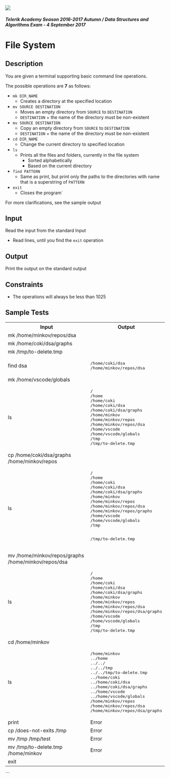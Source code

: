 <img src="https://raw.githubusercontent.com/TelerikAcademy/Common/master/logos/telerik-header-logo.png"/>

#### _Telerik Academy Season 2016-2017 Autumn / Data Structures and Algorithms Exam - 4 September 2017_
# File System

## Description

You are given a terminal supporting basic command line operations.

The possible operations are **7** as follows:
- `mk DIR_NAME`
  - Creates a directory at the specified location
- `mv SOURCE DESTINATION`
  - Moves an empty directory from `SOURCE` to `DESTINATION`
  - `DESTINATION` + the name of the directory must be non-existent
- `mv SOURCE DESTINATION`
  - Copy an empty directory from `SOURCE` to `DESTINATION`
  - `DESTINATION` + the name of the directory must be non-existent
- `cd DIR_NAME`
  - Change the current directory to specified location
- `ls`
  - Prints all the files and folders, currently in the file system
    - Sorted alphabetically
    - Based on the current directory
- `find PATTERN`
  - Same as print, but print only the paths to the directories with name that is a superstring of `PATTERN`
- `exit`
  - Closes the program`

For more clarifications, see the sample output


## Input

Read the input from the standard Input

- Read lines, until you find the `exit` operation

## Output

Print the output on the standard output

## Constraints

- The operations will always be less than 1025


## Sample Tests


<table>
  <tr>
    <th>Input</th>
    <th>Output</th>
  </tr>
  <tr>
    <td>mk /home/minkov/repos/dsa</td>
    <td></td>
  </tr>
  <tr>
    <td>mk /home/coki/dsa/graphs</td>
    <td></td>
  </tr>
  <tr>
    <td>mk /tmp/to-delete.tmp</td>
    <td></td>
  </tr>
  <tr>
    <td>find dsa</td>
    <td>
      <pre>/home/coki/dsa
/home/minkov/repos/dsa</pre>
    </td>
  </tr>
  <tr>
    <td>mk /home/vscode/globals</td>
    <td></td>
  </tr>
  <tr>
    <td>ls</td>
    <td>
    <pre>/
/home
/home/coki
/home/coki/dsa
/home/coki/dsa/graphs
/home/minkov
/home/minkov/repos
/home/minkov/repos/dsa
/home/vscode
/home/vscode/globals
/tmp
/tmp/to-delete.tmp</pre>
    </td>
  </tr>
  <tr>
    <td>cp /home/coki/dsa/graphs /home/minkov/repos</td>
    <td></td>
  </tr>
  <tr>
    <td>ls</td>
    <td>
      <pre>/
/home
/home/coki
/home/coki/dsa
/home/coki/dsa/graphs
/home/minkov
/home/minkov/repos
/home/minkov/repos/dsa
/home/minkov/repos/graphs
/home/vscode
/home/vscode/globals
/tmp

/tmp/to-delete.tmp</pre>
  </tr>
  <tr>
    <td>mv /home/minkov/repos/graphs /home/minkov/repos/dsa</td>
    <td></td>
  </tr>
  <tr>
    <td>ls</td>
    <td>
      <pre>/
/home
/home/coki
/home/coki/dsa
/home/coki/dsa/graphs
/home/minkov
/home/minkov/repos
/home/minkov/repos/dsa
/home/minkov/repos/dsa/graphs
/home/vscode
/home/vscode/globals
/tmp
/tmp/to-delete.tmp</pre>
    </td>
  </tr>
  <tr>
    <td>cd /home/minkov</td>
    <td></td>
  </tr>
  <tr>
    <td>ls</td>
    <td>
      <pre>/home/minkov
../home
../../
../../tmp
../../tmp/to-delete.tmp
../home/coki
../home/coki/dsa
../home/coki/dsa/graphs
../home/vscode
../home/vscode/globals
/home/minkov/repos
/home/minkov/repos/dsa
/home/minkov/repos/dsa/graphs</pre>
    </td>
  </tr>
  <tr>
    <td>print</td>
    <td>Error</td>
  </tr>
  <tr>
    <td>cp /does-not-exits /tmp</td>
    <td>Error</td>    
  </tr>
  <tr>
    <td>mv /tmp /tmp/test</td>
    <td>Error</td>    
  </tr>
  <tr>
    <td>mv /tmp/to-delete.tmp /home/minkov</td>
    <td>Error</td>
  </tr>
  <tr>
    <td>exit</td>
  </tr>
</table>
```
